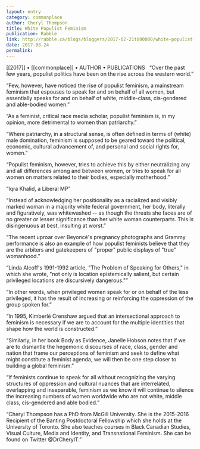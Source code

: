 ```yaml
---
layout: entry
category: commonplace
author: Cheryl Thompson
title: White Populist Feminism
publication: Rabble
link: http://rabble.ca/blogs/bloggers/2017-02-21t000000/white-populist-feminism-makes-intersectionality-nearly-impossible
date: 2017-08-24
permalink: 
---
```


[[2017]] • [[commonplace]] • AUTHOR • PUBLICATIONS 
 
“Over the past few years, populist politics have been on the rise across the western world.”

“Few, however, have noticed the rise of populist feminism, a mainstream feminism that espouses to speak for and on behalf of all women, but essentially speaks for and on behalf of white, middle-class, cis-gendered and able-bodied women.”

“As a feminist, critical race media scholar, populist feminism is, in my opinion, more detrimental to women than patriarchy.”

“Where patriarchy, in a structural sense, is often defined in terms of (white) male domination, feminism is supposed to be geared toward the political, economic, cultural advancement of, and personal and social rights for, women.”

“Populist feminism, however, tries to achieve this by either neutralizing any and all differences among and between women, or tries to speak for all women on matters related to their bodies, especially motherhood.”

“Iqra Khalid, a Liberal MP”

“Instead of acknowledging her positionality as a racialized and visibly marked woman in a majority white federal government, her body, literally and figuratively, was whitewashed -- as though the threats she faces are of no greater or lesser significance than her white woman counterparts. This is disingenuous at best, insulting at worst.”

“The recent uproar over Beyoncé's pregnancy photographs and Grammy performance is also an example of how populist feminists believe that they are the arbiters and gatekeepers of "proper" public displays of "true" womanhood.”

“Linda Alcoff's 1991-1992 article, "The Problem of Speaking for Others," in which she wrote, "not only is location epistemically salient, but certain privileged locations are discursively dangerous."”

“In other words, when privileged women speak for or on behalf of the less privileged, it has the result of increasing or reinforcing the oppression of the group spoken for.”

“In 1995, Kimberlé Crenshaw argued that an intersectional approach to feminism is necessary if we are to account for the multiple identities that shape how the world is constructed.”

“Similarly, in her book Body as Evidence, Janelle Hobson notes that if we are to dismantle the hegemonic discourses of race, class, gender and nation that frame our perceptions of feminism and seek to define what might constitute a feminist agenda, we will then be one step closer to building a global feminism.”

“If feminists continue to speak for all without recognizing the varying structures of oppression and cultural nuances that are interrelated, overlapping and inseparable, feminism as we know it will continue to silence the increasing numbers of women worldwide who are not white, middle class, cis-gendered and able bodied.”

“Cheryl Thompson has a PhD from McGill University. She is the 2015-2016 Recipient of the Banting Postdoctoral Fellowship which she holds at the University of Toronto. She also teaches courses in Black Canadian Studies, Visual Culture, Media and Identity, and Transnational Feminism. She can be found on Twitter @DrCherylT.”

